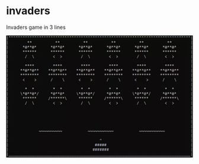 # invaders

Invaders game in 3 lines

![Invaders](https://github.com/mynameco/invaders/blob/main/Invaders.webp?raw=true)